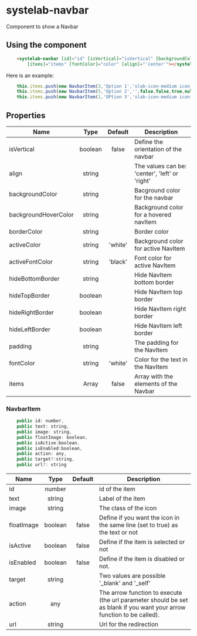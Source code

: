 # systelab-navbar

Component to show a Navbar

## Using the component

```html
    <systelab-navbar [id]="id" [isVertical]="isVertical" [backgroundColor]="color" [backgroundHoverColor]="color"
        [items]="items" [fontColor]="color" [align]="'center'"></systelab-navbar>
```

Here is an example:

```javascript
    this.items.push(new NavbarItem(3,'Option 1','slab-icon-medium icon-calendar',true,false,true,() => this.showModal()));
    this.items.push(new NavbarItem(5,'Option 2','',false,false,true,null,'_blank','https://werfen.com'));
    this.items.push(new NavbarItem(1,'OPtion 3','slab-icon-medium icon-home',false,true,true,null,'_self','https://google.com'));
```

## Properties

| Name | Type | Default | Description |
| ---- |:----:|:-------:| ----------- |
| isVertical | boolean |false | Define the orientation of the navbar |
| align | string | | The values can be: 'center', 'left' or 'right' |
| backgroundColor | string | | Bacground color for the navbar|
| backgroundHoverColor | string | | Background color for a hovered navItem|
| borderColor | string | | Border color |
| activeColor | string | 'white' | Background color for active NavItem|
| activeFontColor | string | 'black'| Font color for active NavItem |
| hideBottomBorder | string | | Hide NavItem bottom border |
| hideTopBorder | boolean | | Hide NavItem top border |
| hideRightBorder | boolean | | Hide NavItem right border |
| hideLeftBorder | boolean | | Hide NavItem left border |
| padding | string | | The padding for the NavItem|
| fontColor | string |'white' | Color for the text in the NavItem |
| items | Array<NavbarItem> | false | Array with the elements of the Navbar|

### NavbarItem

```javascript
    public id: number,
    public text: string,
    public image: string,
    public floatImage: boolean,
    public isActive:boolean,
    public isEnabled:boolean,
    public action: any,
    public target?:string,
    public url?: string

```
| Name | Type | Default | Description |
| ---- |:----:|:-------:| ----------- |
| id | number | | id of the item |
| text | string | | Label of the item |
| image | string | | The class of the icon|
| floatImage | boolean | false | Define if you want the icon in the same line (set to true) as the text or not|
| isActive | boolean | false | Define if the item is selected or not |
| isEnabled | boolean | false | Define if the item is disabled or not.|
| target | string | | Two values are possible '_blank' and '_self' |
| action | any | | The arrow function to execute (the url parameter should be set as blank if you want your arrow function to be called).  |
| url | string | | Url for the redirection |
